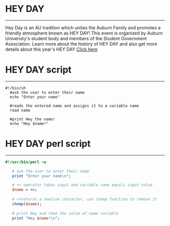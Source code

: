 # HEY DAY
---------
 Hey Day is an AU tradition which unites the Auburn Family and promotes a friendly atmosphere known as HEY DAY! This event is organized by Auburn Univeristy's student body and members of the Student Government Association. Learn more about the history of HEY DAY and also get more details about this year's HEY DAY [Click here](http://sga.auburn.edu/hey-day/)
 
 # HEY DAY script 
 ----------------
 ```Shell
#!/bin/sh
   #ask the user to enter their name 
   echo "Enter your name"
   
   #reads the entered name and assigns it to a variable name 
   read name 
   
   #print Hey the name! 
   echo "Hey $name!"
```
# HEY DAY perl script
--------------------
```perl
#!/usr/bin/perl -w

   # ask the user to enter their name
   print "Enter your name\n";

   # <> operator takes input and variable name equals input value
   $name = <>;
   
   # <>returns a newline character, use chomp function to remove it
   chomp($name);
   
   # print Hey and then the value of name variable
   print "Hey $name!\n";
```
 
   
   
   
   
